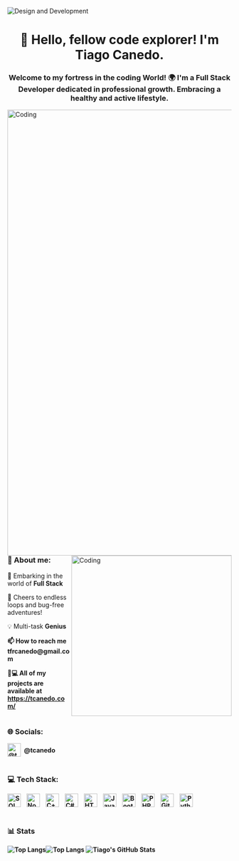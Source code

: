 ![Design and Development](https://user-images.githubusercontent.com/90236635/232446433-d5540fa2-fe28-4bb8-b929-cdb51fe61336.gif)

<h1 align="center">👋 Hello, fellow code explorer! I'm Tiago Canedo.</h1>
<h3 align="center">Welcome to my fortress in the coding World! 🌍 I'm a Full Stack Developer dedicated in professional growth. Embracing a healthy and active lifestyle.</h3>
<img src="https://user-images.githubusercontent.com/74038190/212284100-561aa473-3905-4a80-b561-0d28506553ee.gif" align="right" alt="Coding" width="1000">

#

<img src="https://user-images.githubusercontent.com/74038190/212749171-b84692a8-2b04-4e3b-93ca-ac14705da224.gif" align="right" alt="Coding" width="360">

<h3 align="left">🧠 About me:</h3>

 <p align="left">🚀 Embarking in the world of <strong> Full Stack</strong></p>
 
 <p align="left">🎉 Cheers to endless loops and bug-free adventures!</p>

 <p align="left">💡 Multi-task <strong>Genius</strong</p>

 <p align="left">📫 How to reach me <strong>tfrcanedo@gmail.com</strong></p>

 <p align="left">👨💻 All of my projects are available at <a href="https://tcanedo.com/" target="_blank">https://tcanedo.com/</a></p>

#

<h3 align="left">🌐 Socials:</h3>

<p align="left">
  <a href="https://linkedin.com/in/tcanedo" target="_blank" style="text-decoration: none; color: inherit;">
    <img src="https://cdn.jsdelivr.net/gh/devicons/devicon@latest/icons/linkedin/linkedin-original.svg" 
         alt="@tcanedo" 
         height="30" 
         width="30" 
         style="vertical-align: middle; margin-right: 4px;" />
    <span style="vertical-align: middle;">@tcanedo</span>
  </a>
</p>





#

<h3 align="left">💻 Tech Stack:</h3>

<p align="left"> 
 <img 
    align="left" 
    alt="SQL"
    title="SQL" 
    width="30px" 
    style="padding-right: 10px;" 
    src="https://cdn.jsdelivr.net/gh/devicons/devicon@latest/icons/azuresqldatabase/azuresqldatabase-original.svg"
/>
<img 
    align="left" 
    alt="Node.js"
    title="Node.js" 
    width="30px" 
    style="padding-right: 10px;" 
    src="https://cdn.jsdelivr.net/gh/devicons/devicon@latest/icons/nodejs/nodejs-original.svg"
/>
<img 
    align="left" 
    alt="C++"
    title="C++" 
    width="30px" 
    style="padding-right: 10px;" 
    src="https://cdn.jsdelivr.net/gh/devicons/devicon@latest/icons/cplusplus/cplusplus-original.svg"
/>
<img 
    align="left" 
    alt="C#"
    title="C#" 
    width="30px" 
    style="padding-right: 10px;" 
    src="https://cdn.jsdelivr.net/gh/devicons/devicon@latest/icons/csharp/csharp-original.svg"
/>
<img 
    align="left" 
    alt="HTML"
    title="HTML" 
    width="30px" 
    style="padding-right: 10px;" 
    src="https://cdn.jsdelivr.net/gh/devicons/devicon@latest/icons/html5/html5-original.svg" 
/>
<img 
    align="left" 
    alt="JavaScript" 
    title="JavaScript"
    width="30px" 
    style="padding-right: 10px;" 
    src="https://cdn.jsdelivr.net/gh/devicons/devicon@latest/icons/javascript/javascript-original.svg" 
/>
<img 
    align="left" 
    alt="Bootstrap"
    title="Bootstrap" 
    width="30px" 
    style="padding-right: 10px;" 
    src="https://cdn.jsdelivr.net/gh/devicons/devicon@latest/icons/bootstrap/bootstrap-original.svg" 
/>
<img 
    align="left" 
    alt="PHP" 
    title="PHP"
    width="30px" 
    style="padding-right: 10px;" 
    src="https://cdn.jsdelivr.net/gh/devicons/devicon@latest/icons/php/php-original.svg" 
/>
<img 
    align="left" 
    alt="Git" 
    title="Git"
    width="30px" 
    style="padding-right: 10px;" 
    src="https://cdn.jsdelivr.net/gh/devicons/devicon@latest/icons/git/git-original.svg" 
/>
<img 
    align="left" 
    alt="Python" 
    title="Python"
    width="30px" 
    style="padding-right: 10px;" 
    src="https://cdn.jsdelivr.net/gh/devicons/devicon@latest/icons/python/python-original.svg" 
/>
 
</p>
<br/>
<br/>


 #

### 📊 Stats

![Top Langs](https://github-readme-stats.vercel.app/api?username=tcanedo&show_icons=true&locale=en&theme=gruvbox)![Top Langs](https://github-readme-streak-stats.herokuapp.com/?user=tcanedo&theme=gruvbox)
![Tiago's GitHub Stats](https://github-readme-stats.vercel.app/api/top-langs?username=tcanedo&show_icons=true&locale=en&theme=gruvbox&layout=compact)
